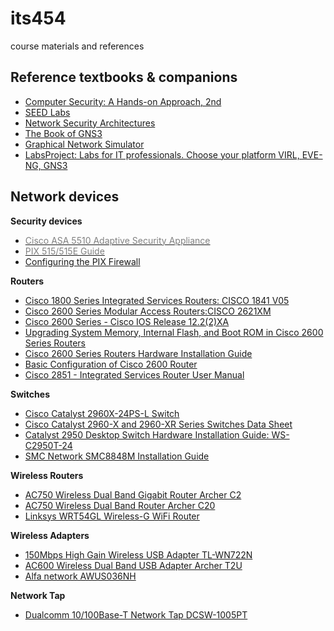 # its454
course materials and references

## Reference textbooks & companions
* [Computer Security: A Hands-on Approach, 2nd](https://www.handsonsecurity.net/)
* [SEED Labs](https://seedsecuritylabs.org/)
* [Network Security Architectures](https://www.oreilly.com/library/view/network-security-architectures/158705115X/)
* [The Book of GNS3](https://www.oreilly.com/library/view/the-book-of/9781457189913/)
* [Graphical Network Simulator](https://www.gns3.com/)
* [LabsProject: Labs for IT professionals. Choose your platform VIRL, EVE-NG, GNS3](https://www.labsproject.net/)

## Network devices

**Security devices**
* [<span style="color:gray">Cisco ASA 5510 Adaptive Security Appliance</span>](https://www.cisco.com/c/en/us/support/security/asa-5510-adaptive-security-appliance/model.html)
* [<span style="color:gray">PIX 515/515E Guide</span>](https://www.cisco.com/en/US/docs/security/pix/pix70/hw/installation/guide/515.pdf)
* [Configuring the PIX Firewall](https://www.cisco.com/en/US/docs/security/pix/pix50/configuration/guide/config.pdf)

**Routers**
* [Cisco 1800 Series Integrated Services Routers: CISCO 1841 V05](https://www.cisco.com/c/en/us/support/routers/1800-series-integrated-services-routers-isr/tsd-products-support-series-home.html)
* [Cisco 2600 Series Modular Access Routers:CISCO 2621XM](https://www.cisco.com/c/en/us/products/collateral/routers/2600-series-multiservice-platforms/product_data_sheet0900aecd800fa5be.html)
* [Cisco 2600 Series - Cisco IOS Release 12.2(2)XA](https://www.cisco.com/c/en/us/td/docs/ios/12_2/12_2x/12_2xa/release/notes/rn2600xa.html)
* [Upgrading System Memory, Internal Flash, and Boot ROM in Cisco 2600 Series Routers](https://www.cisco.com/c/en/us/td/docs/routers/access/2600/hardware/installation/notes/2600mem.html)
* [Cisco 2600 Series Routers Hardware Installation Guide](http://cna.mamk.fi/public/cisco/Ohjeet/Routers_Docs/Catalyst%202600/2600hig.pdf)
* [Basic Configuration of Cisco 2600 Router](https://ttcshelbyville.files.wordpress.com/2013/08/cisco.pdf)
* [Cisco 2851 - Integrated Services Router User Manual](https://www.manualslib.com/products/Cisco-2851-Integrated-Services-Router-2744.html)

**Switches**
* [Cisco Catalyst 2960X-24PS-L Switch](https://www.cisco.com/c/en/us/support/switches/catalyst-2960x-24ps-l-switch/model.html)
* [Cisco Catalyst 2960-X and 2960-XR Series Switches Data Sheet](https://www.cisco.com/c/en/us/products/collateral/switches/catalyst-2960-x-series-switches/datasheet_c78-728232.html)
* [Catalyst 2950 Desktop Switch Hardware Installation Guide: WS-C2950T-24](https://www.cisco.com/en/US/docs/switches/lan/catalyst2950/hardware/installation/legacy/hig2950_3.pdf)
* [SMC Network SMC8848M Installation Guide](http://na.smc.com/EOL_Product_Download/mn/MN_SMC88xxM_ING.pdf)

**Wireless Routers**
* [AC750 Wireless Dual Band Gigabit Router Archer C2](https://www.tp-link.com/us/home-networking/wifi-router/archer-c2/)
* [AC750 Wireless Dual Band Router Archer C20](https://www.tp-link.com/us/home-networking/wifi-router/archer-c20/)
* [Linksys WRT54GL Wireless-G WiFi Router](https://www.linksys.com/us/p/P-WRT54GL/)

**Wireless Adapters**
* [150Mbps High Gain Wireless USB Adapter TL-WN722N](https://www.tp-link.com/us/home-networking/usb-adapter/tl-wn722n/)
* [AC600 Wireless Dual Band USB Adapter Archer T2U](https://www.tp-link.com/us/home-networking/usb-adapter/archer-t2u/)
* [Alfa network AWUS036NH](https://www.alfa.com.tw/products_detail/8.htm)

**Network Tap** 
* [Dualcomm 10/100Base-T Network Tap DCSW-1005PT](https://www.dualcomm.com/products/usb-powered-10-100base-t-network-tap)